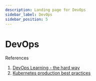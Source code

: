 ```yaml
---
description: Landing page for DevOps
sidebar_label: DevOps
sidebar_position: 5
---
```


# DevOps

References

1. [DevOps Learning - the hard way](https://trello.com/b/ZFVZz4Cd/devops-learning-the-hard-way)
2. [Kubernetes production best practices](https://learnk8s.io/production-best-practices)
